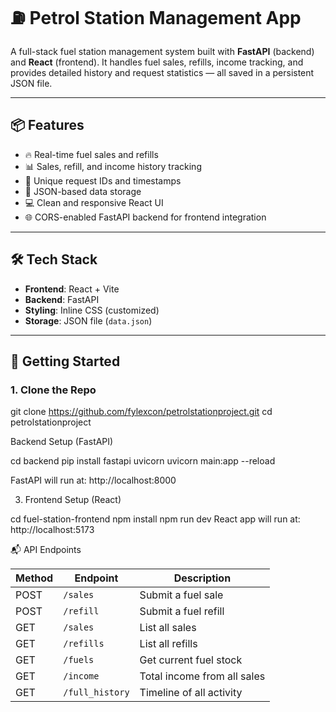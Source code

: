 # ⛽ Petrol Station Management App

A full-stack fuel station management system built with **FastAPI** (backend) and **React** (frontend). It handles fuel sales, refills, income tracking, and provides detailed history and request statistics — all saved in a persistent JSON file.

---

## 📦 Features

- 🔥 Real-time fuel sales and refills
- 📊 Sales, refill, and income history tracking
- 🧾 Unique request IDs and timestamps
- 📁 JSON-based data storage
- 💻 Clean and responsive React UI
- 🌐 CORS-enabled FastAPI backend for frontend integration

---

## 🛠️ Tech Stack

- **Frontend**: React + Vite
- **Backend**: FastAPI
- **Styling**: Inline CSS (customized)
- **Storage**: JSON file (`data.json`)

---

## 🚀 Getting Started

### 1. Clone the Repo


git clone https://github.com/fylexcon/petrolstationproject.git
cd petrolstationproject


Backend Setup (FastAPI)

cd backend
pip install fastapi uvicorn
uvicorn main:app --reload

FastAPI will run at: http://localhost:8000


3. Frontend Setup (React)

cd fuel-station-frontend
npm install
npm run dev
React app will run at: http://localhost:5173

📬 API Endpoints


| Method | Endpoint        | Description                 |
| ------ | --------------- | --------------------------- |
| POST   | `/sales`        | Submit a fuel sale          |
| POST   | `/refill`       | Submit a fuel refill        |
| GET    | `/sales`        | List all sales              |
| GET    | `/refills`      | List all refills            |
| GET    | `/fuels`        | Get current fuel stock      |
| GET    | `/income`       | Total income from all sales |
| GET    | `/full_history` | Timeline of all activity    |
